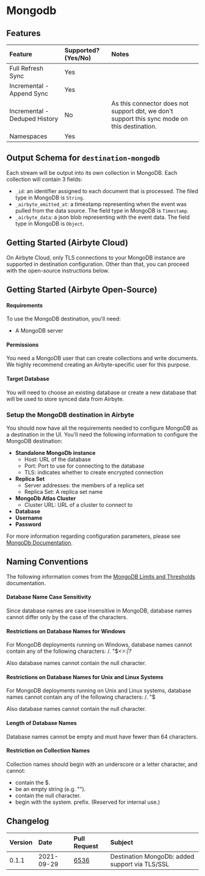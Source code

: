 # Mongodb

## Features

| Feature | Supported?\(Yes/No\) | Notes |
| :--- | :--- | :--- |
| Full Refresh Sync | Yes |  |
| Incremental - Append Sync | Yes |  |
| Incremental - Deduped History | No | As this connector does not support dbt, we don't support this sync mode on this destination. |
| Namespaces | Yes |  |

## Output Schema for `destination-mongodb`

Each stream will be output into its own collection in MongoDB. Each collection will contain 3 fields:

* `_id`: an identifier assigned to each document that is processed. The filed type in MongoDB is `String`.
* `_airbyte_emitted_at`: a timestamp representing when the event was pulled from the data source. The field type in MongoDB is `Timestamp`.
* `_airbyte_data`: a json blob representing with the event data. The field type in MongoDB is `Object`.

## Getting Started (Airbyte Cloud)
On Airbyte Cloud, only TLS connections to your MongoDB instance are supported in destination configuration. Other than that, you can proceed with the open-source instructions below.

## Getting Started (Airbyte Open-Source)

#### Requirements

To use the MongoDB destination, you'll need:

* A MongoDB server
   
#### **Permissions**
You need a MongoDB user that can create collections and write documents. We highly recommend creating an Airbyte-specific user for this purpose.

#### Target Database
You will need to choose an existing database or create a new database that will be used to store synced data from Airbyte.

### Setup the MongoDB destination in Airbyte

You should now have all the requirements needed to configure MongoDB as a destination in the UI. You'll need the following information to configure the MongoDB destination:

* **Standalone MongoDb instance**
    * Host: URL of the database
    * Port: Port to use for connecting to the database
    * TLS: indicates whether to create encrypted connection
* **Replica Set**
    * Server addresses: the members of a replica set
    * Replica Set: A replica set name
* **MongoDb Atlas Cluster**
    * Cluster URL: URL of a cluster to connect to
* **Database**
* **Username**
* **Password**

For more information regarding configuration parameters, please see [MongoDb Documentation](https://docs.mongodb.com/drivers/java/sync/v4.3/fundamentals/connection/).

## Naming Conventions

The following information comes from the [MongoDB Limits and Thresholds](https://docs.mongodb.com/manual/reference/limits/) documentation.

#### Database Name Case Sensitivity

Since database names are case insensitive in MongoDB, database names cannot differ only by the case of the characters.

#### Restrictions on Database Names for Windows

For MongoDB deployments running on Windows, database names cannot contain any of the following characters: /\. "$*<>:|?*

Also database names cannot contain the null character.

#### Restrictions on Database Names for Unix and Linux Systems
For MongoDB deployments running on Unix and Linux systems, database names cannot contain any of the following characters: /\. "$

Also database names cannot contain the null character.

#### Length of Database Names

Database names cannot be empty and must have fewer than 64 characters.

#### Restriction on Collection Names

Collection names should begin with an underscore or a letter character, and cannot:

* contain the $.
* be an empty string (e.g. "").
* contain the null character.
* begin with the system. prefix. (Reserved for internal use.)

## Changelog
| Version | Date       | Pull Request | Subject |
| :------ | :--------  | :-----       | :------ |
| 0.1.1   | 2021-09-29 | [6536](https://github.com/airbytehq/airbyte/pull/6536) | Destination MongoDb: added support via TLS/SSL |
